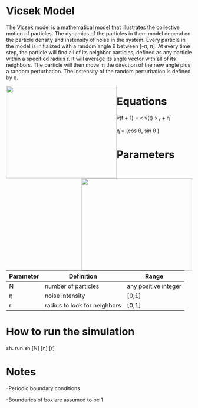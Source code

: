 # Vicsek Model


The Vicsek model is a mathematical model that illustrates the collective motion of particles. The dynamics of the particles in them model depend on the particle density and instensity of noise in the system. Every particle in the model is initialized with a random angle &theta; between [-&pi;, &pi;]. At every time step, the particle will find all of its neighbor particles, defined as any particle within a specified radius r. It will average its angle vector with all of its neighbors. The particle will then move in the direction of the new angle plus a random perturbation. The instensity of the random perturbation is defined by &eta;.

<img src="https://github.com/alsignoriello/vicsek_model/blob/master/images/r1.jpg" style="float: left;" height="250" width="300"><img src="https://github.com/alsignoriello/vicsek_model/blob/master/images/r2.jpg" style="float: right;" height="250" width="300">


# Equations

v&#770;(t + 1) = < v&#770;(t) ><sub> r </sub>  + &eta;&#770;

&eta;&#770; = (cos &theta;, sin &theta; )



# Parameters


| Parameter | Definition | Range |
|-----------|------------|-------|
| N  | number of particles | any positive integer |
| &eta; | noise intensity | [0,1] |
| r | radius to look for neighbors | [0,1] |


# How to run the simulation

sh. run.sh [N] [&eta;] [r]


# Notes

-Periodic boundary conditions 

-Boundaries of box are assumed to be 1





